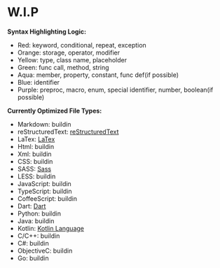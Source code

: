 # W.I.P

**Syntax Highlighting Logic:**

- Red: keyword, conditional, repeat, exception
- Orange: storage, operator, modifier
- Yellow: type, class name, placeholder
- Green: func call, method, string
- Aqua: member, property, constant, func def(if possible)
- Blue: identifier
- Purple: preproc, macro, enum, special identifier, number, boolean(if possible)

**Currently Optimized File Types:**

- Markdown: buildin
- reStructuredText: [reStructuredText](https://marketplace.visualstudio.com/items?itemName=lextudio.restructuredtext)
- LaTex: [LaTex](https://marketplace.visualstudio.com/items?itemName=torn4dom4n.latex-support)
- Html: buildin
- Xml: buildin
- CSS: buildin
- SASS: [Sass](https://marketplace.visualstudio.com/items?itemName=Syler.sass-indented)
- LESS: buildin
- JavaScript: buildin
- TypeScript: buildin
- CoffeeScript: buildin
- Dart: [Dart](https://marketplace.visualstudio.com/items?itemName=Dart-Code.dart-code)
- Python: buildin
- Java: buildin
- Kotlin: [Kotlin Language](https://marketplace.visualstudio.com/items?itemName=mathiasfrohlich.Kotlin)
- C/C++: buildin
- C#: buildin
- ObjectiveC: buildin
- Go: buildin
